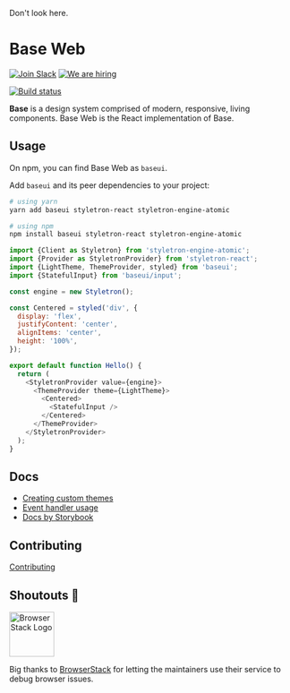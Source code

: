 Don't look here.

# Base Web

[![Join Slack](https://img.shields.io/badge/Join%20us%20on-Slack-e01563.svg)](https://join.slack.com/t/baseui/shared_invite/enQtNDI0NTgwMjU0NDUyLTk3YzM1NWY2MjY3NTVjNjk3NzY1MTE5OTI4Y2Q2ZmVkMTUyNDc1MTcwYjZhYjlhOWQ2M2NjOWJkZmQyNjFlYTA) [![We are hiring](https://img.shields.io/badge/We%20are%20hiring-Join%20us!-blue.svg)](https://www.uber.com/careers/list/40899)

[![Build status](https://badge.buildkite.com/92a7500cd98f619621c4801833d8b358c2fd79efc9b98f1b98.svg?branch=master)](https://buildkite.com/uberopensource/baseui)

**Base** is a design system comprised of modern, responsive, living components. Base Web is the React implementation of Base.

## Usage

On npm, you can find Base Web as `baseui`.

Add `baseui` and its peer dependencies to your project:

```bash
# using yarn
yarn add baseui styletron-react styletron-engine-atomic

# using npm
npm install baseui styletron-react styletron-engine-atomic
```

```javascript
import {Client as Styletron} from 'styletron-engine-atomic';
import {Provider as StyletronProvider} from 'styletron-react';
import {LightTheme, ThemeProvider, styled} from 'baseui';
import {StatefulInput} from 'baseui/input';

const engine = new Styletron();

const Centered = styled('div', {
  display: 'flex',
  justifyContent: 'center',
  alignItems: 'center',
  height: '100%',
});

export default function Hello() {
  return (
    <StyletronProvider value={engine}>
      <ThemeProvider theme={LightTheme}>
        <Centered>
          <StatefulInput />
        </Centered>
      </ThemeProvider>
    </StyletronProvider>
  );
}
```

## Docs

* [Creating custom themes](docs/pages/theming/custom-themes.md)
* [Event handler usage](docs/event-handlers.md)
* [Docs by Storybook](https://baseui.netlify.com/)

## Contributing

[Contributing](CONTRIBUTING.md)

## Shoutouts 🙏

<img src="https://raw.githubusercontent.com/tajo/react-movable/master/assets/browserstack-logo.png?raw=true" height="80" title="BrowserStack Logo" alt="BrowserStack Logo" />

Big thanks to [BrowserStack](https://www.browserstack.com) for letting the maintainers use their service to debug browser issues.
